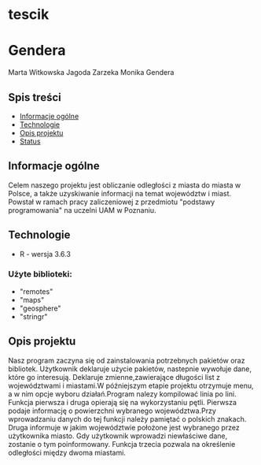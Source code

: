 # tescik

# Gendera
Marta Witkowska
Jagoda Zarzeka
Monika Gendera

## Spis treści
* [Informacje ogólne](#informacje-ogólne)
* [Technologie](#technologie)
* [Opis projektu](#opis-projektu)
* [Status](#status)

## Informacje ogólne
Celem naszego projektu jest obliczanie odległości z miasta do miasta w Polsce, a także uzyskiwanie informacji na temat województw i miast. Powstał w ramach pracy zaliczeniowej z przedmiotu "podstawy programowania" na uczelni UAM w Poznaniu.

## Technologie
* R - wersja 3.6.3

### Użyte biblioteki:
* "remotes"
* "maps"
* "geosphere"
* "stringr"

## Opis projektu
Nasz program zaczyna się od zainstalowania potrzebnych pakietów oraz bibliotek. Użytkownik deklaruje użycie pakietów, nastepnie wywołuje dane, które go interesują. Deklaruje zmienne,zawierające długości list z województwami i miastami.W późniejszym etapie projektu otrzymuje menu, a w nim opcje wyboru działań.Program nalezy kompilować linia po lini. 
Funkcja pierwsza i druga opierają się na wykorzystaniu pętli. Pierwsza podaje informację o powierzchni wybranego województwa.Przy wprowadzaniu danych do tej funkcji należy pamiętać o polskich znakach. Druga informuje w jakim województwie położone jest wybranego przez użytkownika miasto. Gdy użytkownik wprowadzi niewłaściwe dane, zostanie o tym poinformowany. Funkcja trzecia pozwala na określenie odległości między dwoma miastami.



